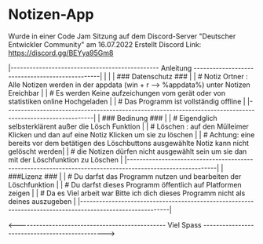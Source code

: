 # Notizen-App
Wurde in einer Code Jam Sitzung auf dem Discord-Server "Deutscher Entwickler Community" am 16.07.2022 Erstellt
 Discord Link: https://discord.gg/BEYya95Gm8


 
|----------------------------------------------- Anleitung ------------------------------------------------|
|                                                                                                          |
|                                           ### Datenschutz ###                                            |
|   # Notiz Ortner : Alle Notizen werden in der appdata (win + r --> %appdata%) unter Notizen Ereichbar    |
|   # Es werden Keine aufzeichungen vom gerät oder von statistiken online Hochgeladen                      |
|   # Das Programm ist vollständig offline                                                                 |
|----------------------------------------------------------------------------------------------------------|
|                                             ### Bedinung ###                                             |
|   # Eigendglich selbsterklärent außer die Lösch Funktion                                                 |
|   # Löschen : auf den Mülleimer Klicken und dan auf eine Notiz Klicken um sie zu löschen                 |
|   # Achtung: eine bereits vor dem betätigen des Löschbuttons ausgewählte Notiz kann nicht gelöscht werden|
|   #          die Notizen dürfen nicht ausgewählt sein um sie dan mit der Löschfunktion zu Löschen        |
|----------------------------------------------------------------------------------------------------------|
|                                               ###Lizenz ###                                              |
|   # Du darfst das Programm nutzen und bearbeiten der Löschfunktion                                       |
|   # Du darfst dieses Programm öffentlich auf Platformen zeigen                                           |
|   # Da es Viel arbeit war Bitte ich dich dieses Programm nicht als deines auszugeben                     |
|----------------------------------------------------------------------------------------------------------|

<----------------------------------------------- Viel Spass ----------------------------------------------->